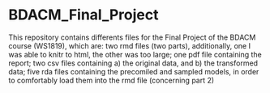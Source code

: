 # BDACM_Final_Project
This repository contains differents files for the Final Project of the BDACM course (WS1819), which are: two rmd files (two parts), additionally, one I was able to knitr to html, the other was too large; one pdf file containing the report; two csv files containing a) the original data, and b) the transformed data; five rda files containing the precomiled and sampled models, in order to comfortably load them into the rmd file (concerning part 2)
